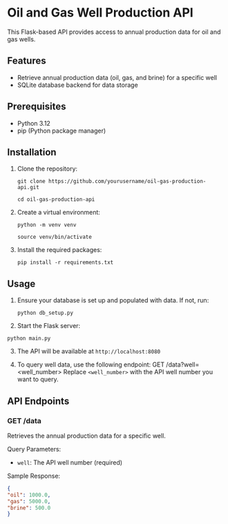 # Oil and Gas Well Production API

This Flask-based API provides access to annual production data for oil and gas wells.

## Features

- Retrieve annual production data (oil, gas, and brine) for a specific well
- SQLite database backend for data storage

## Prerequisites

- Python 3.12
- pip (Python package manager)

## Installation

1. Clone the repository: 
    ```
    git clone https://github.com/yourusername/oil-gas-production-api.git
    ```

    ```
    cd oil-gas-production-api
    ```

2. Create a virtual environment: 
    ```
    python -m venv venv
    ```
    ```
    source venv/bin/activate
    ```
3. Install the required packages:
    ```
    pip install -r requirements.txt
    ```

## Usage

1. Ensure your database is set up and populated with data. If not, run:
    ```
    python db_setup.py
    ```

2. Start the Flask server:
```
python main.py
```

3. The API will be available at `http://localhost:8080`

4. To query well data, use the following endpoint:
GET /data?well=<well_number> 
Replace `<well_number>` with the API well number you want to query.

## API Endpoints

### GET /data

Retrieves the annual production data for a specific well.

Query Parameters:
- `well`: The API well number (required)

Sample Response:
  ```json
 {
 "oil": 1000.0,
 "gas": 5000.0,
 "brine": 500.0
}